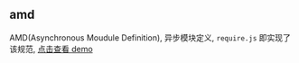 ## amd
AMD(Asynchronous Moudule Definition), 异步模块定义, `require.js` 即实现了该规范, [点击查看 demo](./demo/index.html)